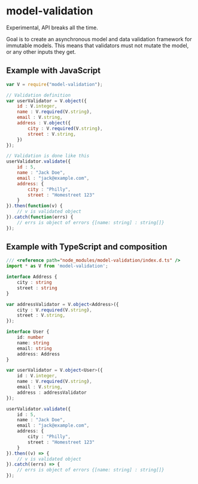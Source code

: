 # model-validation

Experimental, API breaks all the time.

Goal is to create an asynchronous model and data validation framework for immutable models. This means that validators must not mutate the model, or any other inputs they get.

## Example with JavaScript
```javascript
var V = require("model-validation");

// Validation definition
var userValidator = V.object({
    id : V.integer,
    name : V.required(V.string),
    email : V.string,
    address : V.object({
        city : V.required(V.string),
        street : V.string,
    })
});

// Validation is done like this
userValidator.validate({
    id : 5,
    name : "Jack Doe",
    email : "jack@example.com",
    address: {
        city : "Philly",
        street : "Homestreet 123"
    }
}).then(function(v) {
    // v is validated object
}).catch(function(errs) {
    // errs is object of errors {[name: string] : string[]}
});


```

## Example with TypeScript and composition

```typescript
/// <reference path="node_modules/model-validation/index.d.ts" />
import * as V from 'model-validation';

interface Address {
    city : string
    street : string
}

var addressValidator = V.object<Address>({
    city : V.required(V.string),
    street : V.string,
});

interface User {
    id: number
    name: string
    email: string
    address: Address
}

var userValidator = V.object<User>({
    id : V.integer,
    name : V.required(V.string),
    email : V.string,
    address : addressValidator
});

userValidator.validate({
    id : 5,
    name : "Jack Doe",
    email : "jack@example.com",
    address: {
        city : "Philly",
        street : "Homestreet 123"
    }
}).then((v) => {
    // v is validated object
}).catch((errs) => {
    // errs is object of errors {[name: string] : string[]}
});

```
